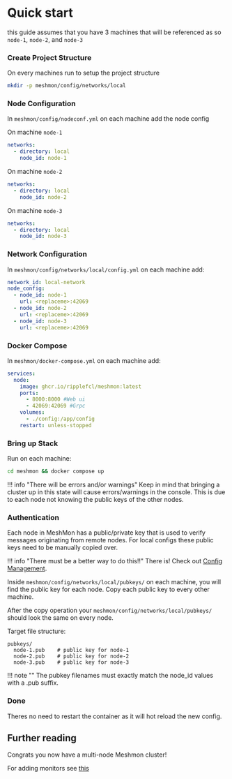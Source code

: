 # Quick start

this guide assumes that you have 3 machines that will be referenced as so `node-1`, `node-2`, and `node-3`


### Create Project Structure
On every machines run to setup the project structure
```bash
mkdir -p meshmon/config/networks/local
```


### Node Configuration
In `meshmon/config/nodeconf.yml` on each machine add the node config

On machine `node-1`
```yml
networks:
  - directory: local
    node_id: node-1
```

On machine `node-2`
```yml
networks:
  - directory: local
    node_id: node-2
```

On machine `node-3`
```yml
networks:
  - directory: local
    node_id: node-3
```


### Network Configuration
In `meshmon/config/networks/local/config.yml` on each machine add:

```yml
network_id: local-network
node_config:
  - node_id: node-1
    url: <replaceme>:42069
  - node_id: node-2
    url: <replaceme>:42069
  - node_id: node-3
    url: <replaceme>:42069
```

### Docker Compose
In `meshmon/docker-compose.yml` on each machine add:

```yml
services:
  node:
    image: ghcr.io/ripplefcl/meshmon:latest
    ports:
      - 8000:8000 #Web ui
      - 42069:42069 #Grpc
    volumes:
      - ./config:/app/config
    restart: unless-stopped
```

### Bring up Stack
Run on each machine:
```bash
cd meshmon && docker compose up
```

!!! info "There will be errors and/or warnings"
    Keep in mind that bringing a cluster up in this state will cause errors/warnings in the console. This is due to each node not knowing the public keys of the other nodes.

### Authentication
Each node in MeshMon has a public/private key that is used to verify messages originating from remote nodes. For local configs these public keys need to be manually copied over.

!!! info "There must be a better way to do this!!"
    There is! Check out [Config Management](configuration/config-managment.md#2-git-centralized-repository).

Inside `meshmon/config/networks/local/pubkeys/` on each machine, you will find the public key for each node. Copy each public key to every other machine.

After the copy operation your `meshmon/config/networks/local/pubkeys/` should look the same on every node.

Target file structure:

```
pubkeys/
  node-1.pub    # public key for node-1
  node-2.pub    # public key for node-2
  node-3.pub    # public key for node-3
```

!!! note ""
    The pubkey filenames must exactly match the node_id values with a .pub suffix.

### Done
Theres no need to restart the container as it will hot reload the new config.


## Further reading
Congrats you now have a multi-node Meshmon cluster!

For adding monitors see [this](configuration/network.md#monitors)

